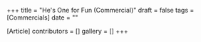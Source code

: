 +++
title = "He's One for Fun (Commercial)"
draft = false
tags = [Commercials]
date = ""

[Article]
contributors = []
gallery = []
+++